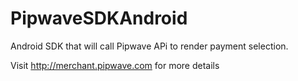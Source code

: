 # PipwaveSDKAndroid

Android SDK that will call Pipwave APi to render payment selection.

Visit http://merchant.pipwave.com for more details


